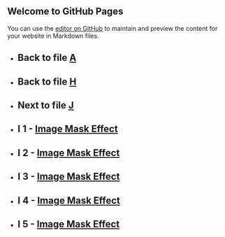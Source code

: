 

## Welcome to GitHub Pages

You can use the [editor on GitHub](https://github.com/samuelbetio/alphabet.file/edit/master/A/B/C/D/E/F/G/H/I/README.md) to maintain and preview the content for your website in Markdown files.

- ## **Back** to file [A](../../../../../../../../../README.md)

- ## **Back** to file [H](../)
- ## **Next** to file [J](J/)




- ## **I 1** - [Image Mask Effect](1/)
- ## **I 2** - [Image Mask Effect](2/)
- ## **I 3** - [Image Mask Effect](3/)
- ## **I 4** - [Image Mask Effect](4/)
- ## **I 5** - [Image Mask Effect](5/)








